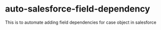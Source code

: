 # auto-salesforce-field-dependency
This is to automate adding field dependencies for case object in salesforce
